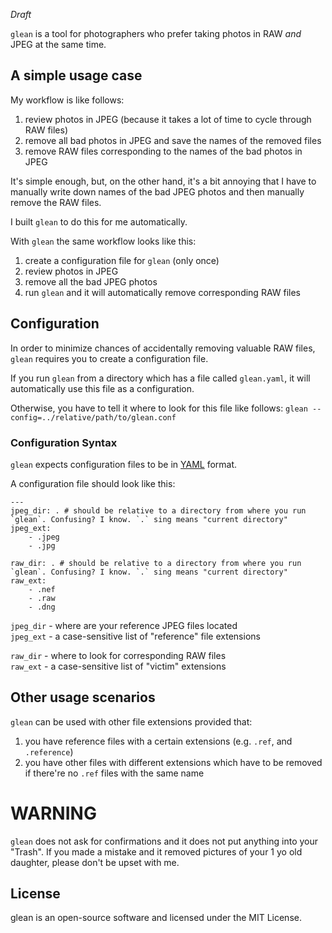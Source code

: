 *Draft*

`glean` is a tool for photographers who prefer taking photos in RAW *and* JPEG at the same time.

## A simple usage case

My workflow is like follows:

1. review photos in JPEG (because it takes a lot of time to cycle through RAW files)
2. remove all bad photos in JPEG and save the names of the removed files
3. remove RAW files corresponding to the names of the bad photos in JPEG

It's simple enough, but, on the other hand, it's a bit annoying that I have to manually write down names of the bad JPEG photos and then manually remove the RAW files.

I built `glean` to do this for me automatically.

With `glean` the same workflow looks like this:

1. create a configuration file for `glean` (only once)
2. review photos in JPEG
3. remove all the bad JPEG photos
4. run `glean` and it will automatically remove corresponding RAW files

## Configuration

In order to minimize chances of accidentally removing valuable RAW files, `glean` requires you to create a configuration file.

If you run `glean` from a directory which has a file called `glean.yaml`, it will automatically use this file as a configuration.

Otherwise, you have to tell it where to look for this file like follows:
`glean --config=../relative/path/to/glean.conf`

### Configuration Syntax

`glean` expects configuration files to be in [YAML](https://en.wikipedia.org/wiki/YAML) format.

A configuration file should look like this:

```
---
jpeg_dir: . # should be relative to a directory from where you run `glean`. Confusing? I know. `.` sing means "current directory"
jpeg_ext:
    - .jpeg
    - .jpg

raw_dir: . # should be relative to a directory from where you run `glean`. Confusing? I know. `.` sing means "current directory"
raw_ext:
    - .nef
    - .raw
    - .dng
```

`jpeg_dir` - where are your reference JPEG files located  
`jpeg_ext` - a case-sensitive list of "reference" file extensions  

`raw_dir` - where to look for corresponding RAW files  
`raw_ext` - a case-sensitive list of "victim" extensions  

## Other usage scenarios

`glean` can be used with other file extensions provided that:

1. you have reference files with a certain extensions (e.g. `.ref`, and `.reference`)
2. you have other files with different extensions which have to be removed if there're no `.ref` files with the same name

# WARNING

`glean` does not ask for confirmations and it does not put anything into your "Trash".
If you made a mistake and it removed pictures of your 1 yo old daughter, please don't be upset with me.


## License

glean is an open-source software and licensed under the MIT License.
